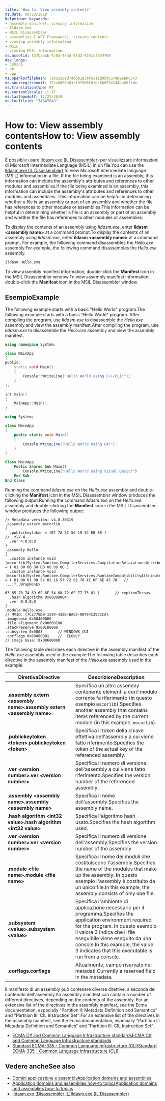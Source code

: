 ```yaml
---
title: 'How to: View assembly contents'
ms.date: 08/20/2019
helpviewer_keywords:
- assembly manifest, viewing information
- Ildasm.exe
- MSIL Disassembler
- assemblies [.NET Framework], viewing contents
- viewing assembly information
- MSIL
- viewing MSIL information
ms.assetid: fb7baaab-4c0d-47ad-8fd3-4591cf834709
dev_langs:
- csharp
- vb
- cpp
ms.openlocfilehash: 72b02209d74b6b183af6c11d9bd037889ea08543
ms.sourcegitcommit: 17ee6605e01ef32506f8fdc686954244ba6911de
ms.translationtype: MT
ms.contentlocale: it-IT
ms.lasthandoff: 11/22/2019
ms.locfileid: "74347049"
---
```

# <a name="how-to-view-assembly-contents"></a><span data-ttu-id="d6803-102">How to: View assembly contents</span><span class="sxs-lookup"><span data-stu-id="d6803-102">How to: View assembly contents</span></span>

<span data-ttu-id="d6803-103">È possibile usare [Ildasm.exe (IL Disassembler)](../../framework/tools/ildasm-exe-il-disassembler.md) per visualizzare informazioni di Microsoft Intermediate Language (MSIL) in un file.</span><span class="sxs-lookup"><span data-stu-id="d6803-103">You can use the [Ildasm.exe (IL Disassembler)](../../framework/tools/ildasm-exe-il-disassembler.md) to view Microsoft intermediate language (MSIL) information in a file.</span></span> <span data-ttu-id="d6803-104">If the file being examined is an assembly, this information can include the assembly's attributes and references to other modules and assemblies.</span><span class="sxs-lookup"><span data-stu-id="d6803-104">If the file being examined is an assembly, this information can include the assembly's attributes and references to other modules and assemblies.</span></span> <span data-ttu-id="d6803-105">This information can be helpful in determining whether a file is an assembly or part of an assembly and whether the file has references to other modules or assemblies.</span><span class="sxs-lookup"><span data-stu-id="d6803-105">This information can be helpful in determining whether a file is an assembly or part of an assembly and whether the file has references to other modules or assemblies.</span></span>

<span data-ttu-id="d6803-106">To display the contents of an assembly using *Ildasm.exe*, enter **ildasm \<assembly name>** at a command prompt.</span><span class="sxs-lookup"><span data-stu-id="d6803-106">To display the contents of an assembly using *Ildasm.exe*, enter **ildasm \<assembly name>** at a command prompt.</span></span> <span data-ttu-id="d6803-107">For example, the following command disassembles the *Hello.exe* assembly.</span><span class="sxs-lookup"><span data-stu-id="d6803-107">For example, the following command disassembles the *Hello.exe* assembly.</span></span>

```cmd
ildasm Hello.exe
```

<span data-ttu-id="d6803-108">To view assembly manifest information, double-click the **Manifest** icon in the MSIL Disassembler window.</span><span class="sxs-lookup"><span data-stu-id="d6803-108">To view assembly manifest information, double-click the **Manifest** icon in the MSIL Disassembler window.</span></span>

## <a name="example"></a><span data-ttu-id="d6803-109">Esempio</span><span class="sxs-lookup"><span data-stu-id="d6803-109">Example</span></span>

<span data-ttu-id="d6803-110">The following example starts with a basic "Hello World" program.</span><span class="sxs-lookup"><span data-stu-id="d6803-110">The following example starts with a basic "Hello World" program.</span></span> <span data-ttu-id="d6803-111">After compiling the program, use *Ildasm.exe* to disassemble the *Hello.exe* assembly and view the assembly manifest.</span><span class="sxs-lookup"><span data-stu-id="d6803-111">After compiling the program, use *Ildasm.exe* to disassemble the *Hello.exe* assembly and view the assembly manifest.</span></span>

```cpp
using namespace System;

class MainApp
{
public:
    static void Main()
    {
        Console::WriteLine("Hello World using C++/CLI!");
    }
};

int main()
{
    MainApp::Main();
}
```

```csharp
using System;

class MainApp
{
    public static void Main()
    {
        Console.WriteLine("Hello World using C#!");
    }
}
```

```vb
Class MainApp
    Public Shared Sub Main()
        Console.WriteLine("Hello World using Visual Basic!")
    End Sub
End Class
```

<span data-ttu-id="d6803-112">Running the command *ildasm.exe* on the *Hello.exe* assembly and double-clicking the **Manifest** icon in the MSIL Disassembler window produces the following output:</span><span class="sxs-lookup"><span data-stu-id="d6803-112">Running the command *ildasm.exe* on the *Hello.exe* assembly and double-clicking the **Manifest** icon in the MSIL Disassembler window produces the following output:</span></span>

```output
// Metadata version: v4.0.30319
.assembly extern mscorlib
{
  .publickeytoken = (B7 7A 5C 56 19 34 E0 89 )                         // .z\V.4..
  .ver 4:0:0:0
}
.assembly Hello
{
  .custom instance void [mscorlib]System.Runtime.CompilerServices.CompilationRelaxationsAttribute::.ctor(int32) = ( 01 00 08 00 00 00 00 00 )
  .custom instance void [mscorlib]System.Runtime.CompilerServices.RuntimeCompatibilityAttribute::.ctor() = ( 01 00 01 00 54 02 16 57 72 61 70 4E 6F 6E 45 78   // ....T..WrapNonEx
                                                                                                             63 65 70 74 69 6F 6E 54 68 72 6F 77 73 01 )       // ceptionThrows.
  .hash algorithm 0x00008004
  .ver 0:0:0:0
}
.module Hello.exe
// MVID: {7C2770DB-1594-438D-BAE5-98764C39CCCA}
.imagebase 0x00400000
.file alignment 0x00000200
.stackreserve 0x00100000
.subsystem 0x0003       // WINDOWS_CUI
.corflags 0x00000001    //  ILONLY
// Image base: 0x00600000
```

<span data-ttu-id="d6803-113">The following table describes each directive in the assembly manifest of the *Hello.exe* assembly used in the example:</span><span class="sxs-lookup"><span data-stu-id="d6803-113">The following table describes each directive in the assembly manifest of the *Hello.exe* assembly used in the example:</span></span>

|<span data-ttu-id="d6803-114">Direttiva</span><span class="sxs-lookup"><span data-stu-id="d6803-114">Directive</span></span>|<span data-ttu-id="d6803-115">Descrizione</span><span class="sxs-lookup"><span data-stu-id="d6803-115">Description</span></span>|
|---------------|-----------------|
|<span data-ttu-id="d6803-116">**.assembly extern \<assembly name>**</span><span class="sxs-lookup"><span data-stu-id="d6803-116">**.assembly extern \<assembly name>**</span></span>|<span data-ttu-id="d6803-117">Specifica un altro assembly contenente elementi a cui il modulo corrente fa riferimento (in questo esempio `mscorlib`).</span><span class="sxs-lookup"><span data-stu-id="d6803-117">Specifies another assembly that contains items referenced by the current module (in this example, `mscorlib`).</span></span>|
|<span data-ttu-id="d6803-118">**.publickeytoken \<token>**</span><span class="sxs-lookup"><span data-stu-id="d6803-118">**.publickeytoken \<token>**</span></span>|<span data-ttu-id="d6803-119">Specifica il token della chiave effettiva dell'assembly a cui viene fatto riferimento.</span><span class="sxs-lookup"><span data-stu-id="d6803-119">Specifies the token of the actual key of the referenced assembly.</span></span>|
|<span data-ttu-id="d6803-120">**.ver \<version number>**</span><span class="sxs-lookup"><span data-stu-id="d6803-120">**.ver \<version number>**</span></span>|<span data-ttu-id="d6803-121">Specifica il numero di versione dell'assembly a cui viene fatto riferimento.</span><span class="sxs-lookup"><span data-stu-id="d6803-121">Specifies the version number of the referenced assembly.</span></span>|
|<span data-ttu-id="d6803-122">**.assembly \<assembly name>**</span><span class="sxs-lookup"><span data-stu-id="d6803-122">**.assembly \<assembly name>**</span></span>|<span data-ttu-id="d6803-123">Specifica il nome dell'assembly.</span><span class="sxs-lookup"><span data-stu-id="d6803-123">Specifies the assembly name.</span></span>|
|<span data-ttu-id="d6803-124">**.hash algorithm \<int32 value>**</span><span class="sxs-lookup"><span data-stu-id="d6803-124">**.hash algorithm \<int32 value>**</span></span>|<span data-ttu-id="d6803-125">Specifica l'algoritmo hash usato.</span><span class="sxs-lookup"><span data-stu-id="d6803-125">Specifies the hash algorithm used.</span></span>|
|<span data-ttu-id="d6803-126">**.ver \<version number>**</span><span class="sxs-lookup"><span data-stu-id="d6803-126">**.ver \<version number>**</span></span>|<span data-ttu-id="d6803-127">Specifica il numero di versione dell'assembly.</span><span class="sxs-lookup"><span data-stu-id="d6803-127">Specifies the version number of the assembly.</span></span>|
|<span data-ttu-id="d6803-128">**.module \<file name>**</span><span class="sxs-lookup"><span data-stu-id="d6803-128">**.module \<file name>**</span></span>|<span data-ttu-id="d6803-129">Specifica il nome dei moduli che costituiscono l'assembly.</span><span class="sxs-lookup"><span data-stu-id="d6803-129">Specifies the name of the modules that make up the assembly.</span></span> <span data-ttu-id="d6803-130">In questo esempio l'assembly è costituito da un unico file.</span><span class="sxs-lookup"><span data-stu-id="d6803-130">In this example, the assembly consists of only one file.</span></span>|
|<span data-ttu-id="d6803-131">**.subsystem \<value>**</span><span class="sxs-lookup"><span data-stu-id="d6803-131">**.subsystem \<value>**</span></span>|<span data-ttu-id="d6803-132">Specifica l'ambiente di applicazione necessario per il programma.</span><span class="sxs-lookup"><span data-stu-id="d6803-132">Specifies the application environment required for the program.</span></span> <span data-ttu-id="d6803-133">In questo esempio il valore 3 indica che il file eseguibile viene eseguito da una console.</span><span class="sxs-lookup"><span data-stu-id="d6803-133">In this example, the value 3 indicates that this executable is run from a console.</span></span>|
|<span data-ttu-id="d6803-134">**.corflags**</span><span class="sxs-lookup"><span data-stu-id="d6803-134">**.corflags**</span></span>|<span data-ttu-id="d6803-135">Attualmente, campo riservato nei metadati.</span><span class="sxs-lookup"><span data-stu-id="d6803-135">Currently a reserved field in the metadata.</span></span>|

<span data-ttu-id="d6803-136">Il manifesto di un assembly può contenere diverse direttive, a seconda del contenuto dell'assembly.</span><span class="sxs-lookup"><span data-stu-id="d6803-136">An assembly manifest can contain a number of different directives, depending on the contents of the assembly.</span></span> <span data-ttu-id="d6803-137">For an extensive list of the directives in the assembly manifest, see the Ecma documentation, especially "Partition II: Metadata Definition and Semantics" and "Partition III: CIL Instruction Set":</span><span class="sxs-lookup"><span data-stu-id="d6803-137">For an extensive list of the directives in the assembly manifest, see the Ecma documentation, especially "Partition II: Metadata Definition and Semantics" and "Partition III: CIL Instruction Set":</span></span>

- [<span data-ttu-id="d6803-138">ECMA C# and Common Language Infrastructure standards</span><span class="sxs-lookup"><span data-stu-id="d6803-138">ECMA C# and Common Language Infrastructure standards</span></span>](/dotnet/standard/components#applicable-standards)
- [<span data-ttu-id="d6803-139">Standard ECMA-335 - Common Language Infrastructure (CLI)</span><span class="sxs-lookup"><span data-stu-id="d6803-139">Standard ECMA-335 - Common Language Infrastructure (CLI)</span></span>](http://www.ecma-international.org/publications/standards/Ecma-335.htm)

## <a name="see-also"></a><span data-ttu-id="d6803-140">Vedere anche</span><span class="sxs-lookup"><span data-stu-id="d6803-140">See also</span></span>

- [<span data-ttu-id="d6803-141">Domini applicazione e assembly</span><span class="sxs-lookup"><span data-stu-id="d6803-141">Application domains and assemblies</span></span>](../../framework/app-domains/application-domains.md#application-domains-and-assemblies)
- [<span data-ttu-id="d6803-142">Application domains and assemblies how-to topics</span><span class="sxs-lookup"><span data-stu-id="d6803-142">Application domains and assemblies how-to topics</span></span>](../../framework/app-domains/application-domains-and-assemblies-how-to-topics.md)
- [<span data-ttu-id="d6803-143">Ildasm.exe (Disassembler IL)</span><span class="sxs-lookup"><span data-stu-id="d6803-143">Ildasm.exe (IL Disassembler)</span></span>](../../framework/tools/ildasm-exe-il-disassembler.md)

